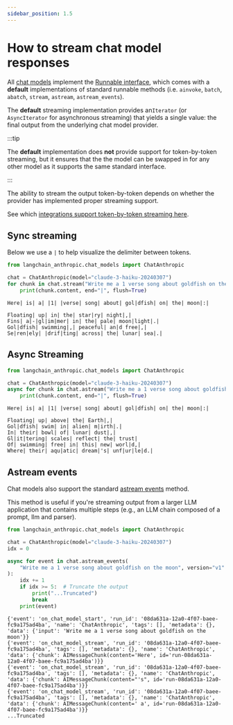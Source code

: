 ```yaml
---
sidebar_position: 1.5
---
```

# How to stream chat model responses


All [chat models](https://python.langchain.com/api_reference/core/language_models/langchain_core.language_models.chat_models.BaseChatModel.html) implement the [Runnable interface](https://python.langchain.com/api_reference/core/runnables/langchain_core.runnables.base.Runnable.html#langchain_core.runnables.base.Runnable), which comes with a **default** implementations of standard runnable methods (i.e. `ainvoke`, `batch`, `abatch`, `stream`, `astream`, `astream_events`).

The **default** streaming implementation provides an`Iterator` (or `AsyncIterator` for asynchronous streaming) that yields a single value: the final output from the underlying chat model provider.

:::tip

The **default** implementation does **not** provide support for token-by-token streaming, but it ensures that the the model can be swapped in for any other model as it supports the same standard interface.

:::

The ability to stream the output token-by-token depends on whether the provider has implemented proper streaming support.

See which [integrations support token-by-token streaming here](/docs/integrations/chat/).

## Sync streaming

Below we use a `|` to help visualize the delimiter between tokens.


```python
from langchain_anthropic.chat_models import ChatAnthropic

chat = ChatAnthropic(model="claude-3-haiku-20240307")
for chunk in chat.stream("Write me a 1 verse song about goldfish on the moon"):
    print(chunk.content, end="|", flush=True)
```

    Here| is| a| |1| |verse| song| about| gol|dfish| on| the| moon|:|
    
    Floating| up| in| the| star|ry| night|,|
    Fins| a|-|gl|im|mer| in| the| pale| moon|light|.|
    Gol|dfish| swimming|,| peaceful| an|d free|,|
    Se|ren|ely| |drif|ting| across| the| lunar| sea|.|

## Async Streaming


```python
from langchain_anthropic.chat_models import ChatAnthropic

chat = ChatAnthropic(model="claude-3-haiku-20240307")
async for chunk in chat.astream("Write me a 1 verse song about goldfish on the moon"):
    print(chunk.content, end="|", flush=True)
```

    Here| is| a| |1| |verse| song| about| gol|dfish| on| the| moon|:|
    
    Floating| up| above| the| Earth|,|
    Gol|dfish| swim| in| alien| m|irth|.|
    In| their| bowl| of| lunar| dust|,|
    Gl|it|tering| scales| reflect| the| trust|
    Of| swimming| free| in| this| new| worl|d,|
    Where| their| aqu|atic| dream|'s| unf|ur|le|d.|

## Astream events

Chat models also support the standard [astream events](https://python.langchain.com/api_reference/core/runnables/langchain_core.runnables.base.Runnable.html#langchain_core.runnables.base.Runnable.astream_events) method.

This method is useful if you're streaming output from a larger LLM application that contains multiple steps (e.g., an LLM chain composed of a prompt, llm and parser).


```python
from langchain_anthropic.chat_models import ChatAnthropic

chat = ChatAnthropic(model="claude-3-haiku-20240307")
idx = 0

async for event in chat.astream_events(
    "Write me a 1 verse song about goldfish on the moon", version="v1"
):
    idx += 1
    if idx >= 5:  # Truncate the output
        print("...Truncated")
        break
    print(event)
```

    {'event': 'on_chat_model_start', 'run_id': '08da631a-12a0-4f07-baee-fc9a175ad4ba', 'name': 'ChatAnthropic', 'tags': [], 'metadata': {}, 'data': {'input': 'Write me a 1 verse song about goldfish on the moon'}}
    {'event': 'on_chat_model_stream', 'run_id': '08da631a-12a0-4f07-baee-fc9a175ad4ba', 'tags': [], 'metadata': {}, 'name': 'ChatAnthropic', 'data': {'chunk': AIMessageChunk(content='Here', id='run-08da631a-12a0-4f07-baee-fc9a175ad4ba')}}
    {'event': 'on_chat_model_stream', 'run_id': '08da631a-12a0-4f07-baee-fc9a175ad4ba', 'tags': [], 'metadata': {}, 'name': 'ChatAnthropic', 'data': {'chunk': AIMessageChunk(content="'s", id='run-08da631a-12a0-4f07-baee-fc9a175ad4ba')}}
    {'event': 'on_chat_model_stream', 'run_id': '08da631a-12a0-4f07-baee-fc9a175ad4ba', 'tags': [], 'metadata': {}, 'name': 'ChatAnthropic', 'data': {'chunk': AIMessageChunk(content=' a', id='run-08da631a-12a0-4f07-baee-fc9a175ad4ba')}}
    ...Truncated
    
